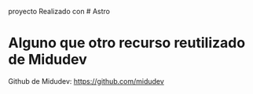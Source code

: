 proyecto Realizado con # Astro

# Alguno que otro recurso reutilizado de Midudev

Github de Midudev: https://github.com/midudev
